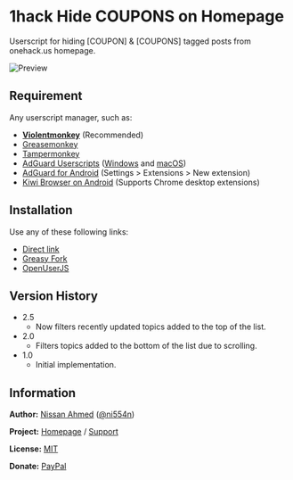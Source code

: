 # 1hack Hide COUPONS on Homepage

Userscript for hiding \[COUPON\] & \[COUPONS\] tagged posts from onehack.us homepage.

![Preview](https://github.com/ni554n/userscripts/raw/master/art/1hack%20Hide%20COUPONS%20on%20Homepage.png)

## Requirement

Any userscript manager, such as:

- [**Violentmonkey**](https://violentmonkey.github.io/get-it/) (Recommended)
- [Greasemonkey](https://addons.mozilla.org/en-US/firefox/addon/greasemonkey/)
- [Tampermonkey](https://www.tampermonkey.net/)
- [AdGuard Userscripts](https://kb.adguard.com/en/general/userscripts) ([Windows](https://kb.adguard.com/en/windows/features/extensions) and [macOS](https://kb.adguard.com/en/macos/features/extensions))
- [AdGuard for Android](https://adguard.com/en/adguard-android/overview.html) (Settings > Extensions > New extension)
- [Kiwi Browser on Android](https://play.google.com/store/apps/details?id=com.kiwibrowser.browser) (Supports Chrome desktop extensions)

## Installation

Use any of these following links:

- [Direct link](https://github.com/ni554n/userscripts/raw/master/1hack-hide-coupons-on-homepage/1hack-hide-coupons-on-homepage.user.js)
- [Greasy Fork](https://greasyfork.org/en/scripts/398973-1hack-hide-coupons-on-homepage)
- [OpenUserJS](https://openuserjs.org/scripts/ni554n/1hack_Hide_COUPONS_on_Homepage)

## Version History

- 2.5
  - Now filters recently updated topics added to the top of the list. 
- 2.0
  - Filters topics added to the bottom of the list due to scrolling.
- 1.0
  - Initial implementation.

## Information

**Author:** [Nissan Ahmed](https://ni554n.github.io) ([@ni554n](https://twitter.com/ni554n))

**Project:** [Homepage](https://github.com/ni554n/userscripts/) / [Support](https://github.com/ni554n/userscripts/issues)

**License:** [MIT](https://github.com/ni554n/userscripts/blob/master/LICENSE)

**Donate:** [PayPal](https://paypal.me/ni554n)
